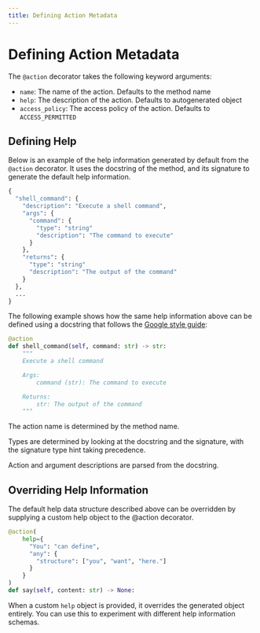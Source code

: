 ```yaml
---
title: Defining Action Metadata
---
```


# Defining Action Metadata

The `@action` decorator takes the following keyword arguments:

* `name`: The name of the action. Defaults to the method name
* `help`: The description of the action. Defaults to autogenerated object
* `access_policy`: The access policy of the action. Defaults to `ACCESS_PERMITTED`

## Defining Help

Below is an example of the help information generated by default from the
`@action` decorator. It uses the docstring of the method, and its signature
to generate the default help information.

```python
{
  "shell_command": {
    "description": "Execute a shell command",
    "args": {
      "command": {
        "type": "string"
        "description": "The command to execute"
      }
    },
    "returns": {
      "type": "string"
      "description": "The output of the command"
    }
  },
  ...
}
```

The following example shows how the same help information above can be defined
using a docstring that follows the [Google style
guide](https://github.com/google/styleguide/blob/gh-pages/pyguide.md#383-functions-and-methods):

```python
@action
def shell_command(self, command: str) -> str:
    """
    Execute a shell command

    Args:
        command (str): The command to execute

    Returns:
        str: The output of the command
    """
```

The action name is determined by the method name.

Types are determined by looking at the docstring and the signature, with the
signature type hint taking precedence.

Action and argument descriptions are parsed from the docstring.


## Overriding Help Information

The default help data structure described above can be overridden by supplying a
custom help object to the @action decorator.

```python
@action(
    help={
      "You": "can define",
      "any": {
        "structure": ["you", "want", "here."]
      }
    }
)
def say(self, content: str) -> None:
```

When a custom `help` object is provided, it overrides the generated object
entirely. You can use this to experiment with different help information
schemas.
